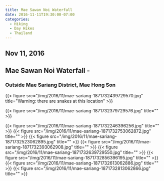 ```yaml
---
title: Mae Sawan Noi Waterfall
date: 2016-11-11T19:30:00-07:00
categories:
  - Hiking
  - Day Hikes
  - Thailand
---
```

## Nov 11, 2016
## Mae Sawan Noi Waterfall -
### Outside Mae Sariang District, Mae Hong Son

{{< figure src="/img/2016/11/mae-sariang-1871732439729570.jpg" title="Warning: there are snakes at this location" >}}

<!--more-->

{{< figure src="/img/2016/11/mae-sariang-1871732379729576.jpg" title="" >}}

{{< figure src="/img/2016/11/mae-sariang-1871732246396256.jpg" title="" >}}
{{< figure src="/img/2016/11/mae-sariang-1871732753062872.jpg" title="" >}}
{{< figure src="/img/2016/11/mae-sariang-1871732523062895.jpg" title="" >}}
{{< figure src="/img/2016/11/mae-sariang-1871732393062908.jpg" title="" >}}
{{< figure src="/img/2016/11/mae-sariang-1871732639729550.jpg" title="" >}}
{{< figure src="/img/2016/11/mae-sariang-1871732856396195.jpg" title="" >}}
{{< figure src="/img/2016/11/mae-sariang-1871732613062886.jpg" title="" >}}
{{< figure src="/img/2016/11/mae-sariang-1871732813062866.jpg" title="" >}}
